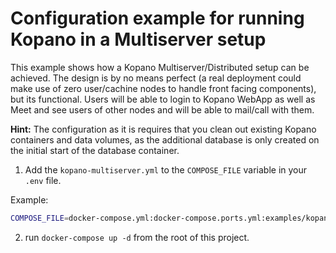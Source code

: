 # Configuration example for running Kopano in a Multiserver setup

This example shows how a Kopano Multiserver/Distributed setup can be achieved. The design is by no means perfect (a real deployment could make use of zero user/cachine nodes to handle front facing components), but its functional. Users will be able to login to Kopano WebApp as well as Meet and see users of other nodes and will be able to mail/call with them.

**Hint:** The configuration as it is requires that you clean out existing Kopano containers and data volumes, as the additional database is only created on the initial start of the database container.

1. Add the `kopano-multiserver.yml` to the `COMPOSE_FILE` variable in your `.env` file.

Example:

```bash
COMPOSE_FILE=docker-compose.yml:docker-compose.ports.yml:examples/kopano-multiserver/kopano-multiserver.yml
```

2. run `docker-compose up -d` from the root of this project.